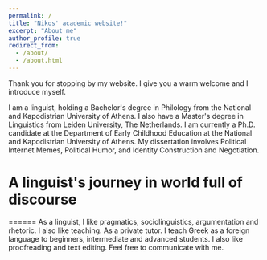 ```yaml
---
permalink: /
title: "Nikos' academic website!"
excerpt: "About me"
author_profile: true
redirect_from: 
  - /about/
  - /about.html
---
```


Thank you for stopping by my website. I give you a warm welcome and I introduce myself.

I am a linguist, holding a Bachelor's degree in Philology from the National and Kapodistrian University of Athens.
I also have a Master's degree in Linguistics from Leiden University, The Netherlands.
I am currently a Ph.D. candidate at the Department of Early Childhood Education at the National and Kapodistrian University of Athens. My dissertation involves Political Internet Memes, Political Humor, and Identity Construction and Negotiation.

# A linguist's journey in world full of discourse 
======
As a linguist, I like pragmatics, sociolinguistics, argumentation and rhetoric.
I also like teaching. As a private tutor. I teach Greek as a foreign language to beginners, intermediate and advanced students. I also like proofreading and text editing. Feel free to communicate with me.

